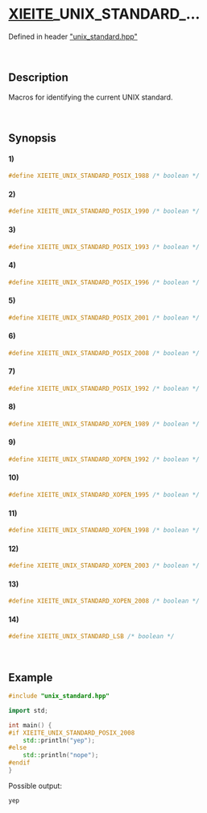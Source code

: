 # [XIEITE](../../macros.md)\_UNIX\_STANDARD\_...
Defined in header ["unix_standard.hpp"](../../../src/macros/unix_standard.hpp)

&nbsp;

## Description
Macros for identifying the current UNIX standard.

&nbsp;

## Synopsis
#### 1)
```cpp
#define XIEITE_UNIX_STANDARD_POSIX_1988 /* boolean */
```
#### 2)
```cpp
#define XIEITE_UNIX_STANDARD_POSIX_1990 /* boolean */
```
#### 3)
```cpp
#define XIEITE_UNIX_STANDARD_POSIX_1993 /* boolean */
```
#### 4)
```cpp
#define XIEITE_UNIX_STANDARD_POSIX_1996 /* boolean */
```
#### 5)
```cpp
#define XIEITE_UNIX_STANDARD_POSIX_2001 /* boolean */
```
#### 6)
```cpp
#define XIEITE_UNIX_STANDARD_POSIX_2008 /* boolean */
```
#### 7)
```cpp
#define XIEITE_UNIX_STANDARD_POSIX_1992 /* boolean */
```
#### 8)
```cpp
#define XIEITE_UNIX_STANDARD_XOPEN_1989 /* boolean */
```
#### 9)
```cpp
#define XIEITE_UNIX_STANDARD_XOPEN_1992 /* boolean */
```
#### 10)
```cpp
#define XIEITE_UNIX_STANDARD_XOPEN_1995 /* boolean */
```
#### 11)
```cpp
#define XIEITE_UNIX_STANDARD_XOPEN_1998 /* boolean */
```
#### 12)
```cpp
#define XIEITE_UNIX_STANDARD_XOPEN_2003 /* boolean */
```
#### 13)
```cpp
#define XIEITE_UNIX_STANDARD_XOPEN_2008 /* boolean */
```
#### 14)
```cpp
#define XIEITE_UNIX_STANDARD_LSB /* boolean */
```

&nbsp;

## Example
```cpp
#include "unix_standard.hpp"

import std;

int main() {
#if XIEITE_UNIX_STANDARD_POSIX_2008
    std::println("yep");
#else
    std::println("nope");
#endif
}
```
Possible output:
```
yep
```
